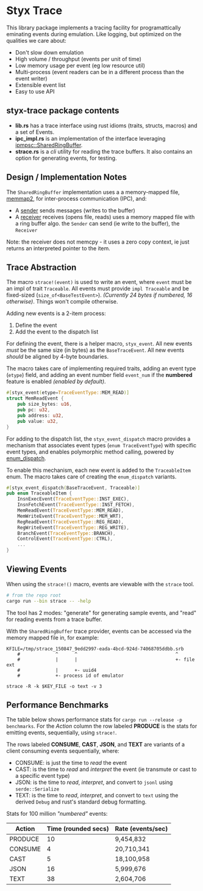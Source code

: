 # Styx Trace

This library package implements a tracing facility for programattically eminating events during emulation. Like logging, but optimized on the qualities we care about:

- Don't slow down emulation
- High volume / throughput (events per unit of time)
- Low memory usage per event (eg low resource util)
- Multi-process (event readers can be in a different process than the event writer)
- Extensible event list
- Easy to use API

## styx-trace package contents

- **lib.rs** has a trace interface using rust idioms (traits, structs, macros) and a set of Events.
- **ipc_impl.rs** is an implementation of the interface leveraging [ipmpsc::SharedRingBuffer](https://docs.rs/ipmpsc/0.5.1/ipmpsc/).
- **strace.rs** is a _cli_ utility for reading the trace buffers. It also contains an option for generating events, for testing.

## Design / Implementation Notes

The `SharedRingBuffer` implementation uses a a memory-mapped file, [memmap2](https://docs.rs/memmap2/latest/memmap2/#), for inter-process communication (IPC), and:

- A [sender](https://docs.rs/ipmpsc/0.5.1/ipmpsc/struct.Sender.html) sends messages (writes to the buffer)
- A [receiver](https://docs.rs/ipmpsc/0.5.1/ipmpsc/struct.Receiver.html) receives (opens file, reads) uses a memory mapped file with a ring buffer algo. the `Sender` can send (ie write to the buffer), the `Receiver`

Note: the receiver does not memcpy - it uses a zero copy context, ie just returns an interpreted pointer to the item.

## Trace Abstraction

The macro `strace!(event)` is used to write an event, where `event` must be an impl of trait `Traceable`. All events must provide `impl Traceable` and be fixed-sized (`size_of<BaseTestEvent>`).  _(Currently 24 bytes if numbered, 16 otherwise)_. Things won't compile otherwise.

Adding new events is a 2-item process:

1. Define the event
2. Add the event to the dispatch list

For defining the event, there is a helper macro,  `styx_event`. All new events _must_ be the same size (in bytes) as the `BaseTraceEvent`. All new events _should_ be aligned by 4-byte boundaries.

The macro takes care of implementing required traits, adding an event type  (`etype`) field, and adding an event number field `event_num` if the **numbered** feature is enabled _(enabled by default)_.

```rust
#[styx_event(etype=TraceEventType::MEM_READ)]
struct MemReadEvent {
    pub size_bytes: u16,
    pub pc: u32,
    pub address: u32,
    pub value: u32,
}
```

For adding to the dispatch list, the `styx_event_dispatch` macro provides a mechanism that associates event types (`enum TraceEventType`) with specific event types, and enables polymorphic method calling, powered by [enum_dispatch](https://docs.rs/enum_dispatch/latest/enum_dispatch/).

To enable this mechanism, each new event is added to the `TraceableItem` enum. The macro takes care of creating the `enum_dispatch` variants.

```rust
#[styx_event_dispatch(BaseTraceEvent, Traceable)]
pub enum TraceableItem {
    InsnExecEvent(TraceEventType::INST_EXEC),
    InsnFetchEvent(TraceEventType::INST_FETCH),
    MemReadEvent(TraceEventType::MEM_READ),
    MemWriteEvent(TraceEventType::MEM_WRT),
    RegReadEvent(TraceEventType::REG_READ),
    RegWriteEvent(TraceEventType::REG_WRITE),
    BranchEvent(TraceEventType::BRANCH),
    ControlEvent(TraceEventType::CTRL),
    ...
}
```

## Viewing Events

When using the `strace!()` macro, events are viewable with the `strace` tool.

```bash
# from the repo root
cargo run --bin strace -- -help
```

The tool has 2 modes: "generate" for generating sample events, and "read" for reading events from a trace buffer.

With the `SharedRingBuffer` trace provider, events can be accessed via the memory mapped file in, for example:

```text
KFILE=/tmp/strace_150847_9edd2997-eada-4bcd-924d-74068705ddbb.srb
    #             ^      ^                                    ^
    #             |      |                                    +- file ext
    #             |      +- uuid4
    #             +- process id of emulator

strace -R -k $KEY_FILE -o text -v 3
```

## Performance Benchmarks

The table below shows performance stats for `cargo run --release -p benchmarks`.
For the _Action_ column the row labeled **PRODUCE** is the stats for emitting events, sequentially, using `strace!`.

The rows labeled **CONSUME**, **CAST**, **JSON**, and **TEXT** are variants of a client consuming events sequentially, where:

- CONSUME: is just the time to _read_ the event
- CAST: is the time to _read_ and _interpret_ the event (ie transmute or cast to a specific event type)
- JSON: is the time to _read_, _interpret_, and convert to `jsonl` using `serde::Serialize`
- TEXT: is the time to _read_, _interpret_, and convert to `text` using the derived `Debug` and rust's standard debug formatting.

Stats for 100 million _"numbered"_ events:

Action  | Time (rounded secs) | Rate (events/sec)
--------|---------------------|-----------
PRODUCE | 10                  |  9,454,832
CONSUME |  4                  | 20,710,341
CAST    |  5                  | 18,100,958
JSON    | 16                  |  5,999,676
TEXT    | 38                  |  2,604,706
